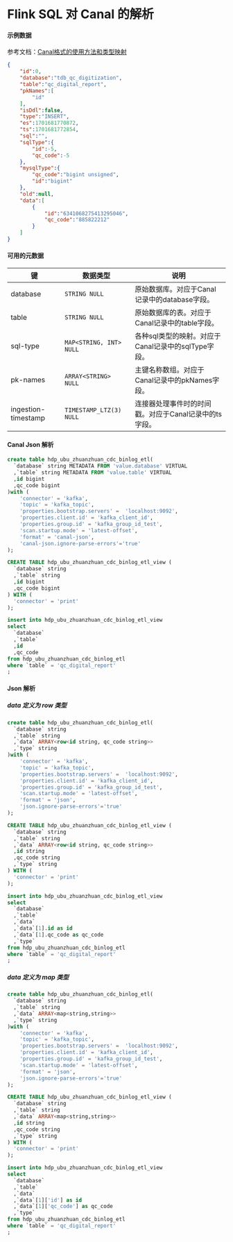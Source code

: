# Flink SQL 对 Canal 的解析

#### 示例数据

参考文档：[Canal格式的使用方法和类型映射](https://help.aliyun.com/zh/flink/developer-reference/canal)

``` json
{
    "id":0,
    "database":"tdb_qc_digitization",
    "table":"qc_digital_report",
    "pkNames":[
        "id"
    ],
    "isDdl":false,
    "type":"INSERT",
    "es":1701681770872,
    "ts":1701681772854,
    "sql":"",
    "sqlType":{
        "id":-5,
        "qc_code":-5
    },
    "mysqlType":{
        "qc_code":"bigint unsigned",
        "id":"bigint"
    },
    "old":null,
    "data":[
        {
            "id":"6341068275413295046",
            "qc_code":"885822212"
        }
    ]
}
```

#### 可用的元数据

| 键                  | 数据类型              | 说明                                                  |
| ------------------- | --------------------- | ----------------------------------------------------- |
| database            | `STRING NULL`           | 原始数据库。对应于Canal记录中的database字段。         |
| table               | `STRING NULL`           | 原始数据库的表。对应于Canal记录中的table字段。        |
| sql-type            | `MAP<STRING, INT> NULL` | 各种sql类型的映射。对应于Canal记录中的sqlType字段。   |
| pk-names            | `ARRAY<STRING> NULL`    | 主键名称数组。对应于Canal记录中的pkNames字段。        |
| ingestion-timestamp | `TIMESTAMP_LTZ(3) NULL` | 连接器处理事件时的时间戳。对应于Canal记录中的ts字段。 |


#### Canal Json 解析

``` sql
create table hdp_ubu_zhuanzhuan_cdc_binlog_etl(
  `database` string METADATA FROM 'value.database' VIRTUAL
  ,`table` string METADATA FROM 'value.table' VIRTUAL
  ,id bigint  
  ,qc_code bigint 
)with (
    'connector' = 'kafka', 
    'topic' = 'kafka_topic', 
    'properties.bootstrap.servers' =  'localhost:9092',
    'properties.client.id' = 'kafka_client_id',        
    'properties.group.id' = 'kafka_group_id_test', 
    'scan.startup.mode' = 'latest-offset', 
    'format' = 'canal-json',  
	'canal-json.ignore-parse-errors'='true'
);

CREATE TABLE hdp_ubu_zhuanzhuan_cdc_binlog_etl_view (
  `database` string
  ,`table` string
  ,id bigint
  ,qc_code bigint
) WITH (
  'connector' = 'print'
);

insert into hdp_ubu_zhuanzhuan_cdc_binlog_etl_view
select
  `database`
  ,`table`
  ,id
  ,qc_code
from hdp_ubu_zhuanzhuan_cdc_binlog_etl
where `table` = 'qc_digital_report'
;
```

#### Json 解析

##### data 定义为 row 类型

``` sql
create table hdp_ubu_zhuanzhuan_cdc_binlog_etl(
  `database` string
  ,`table` string
  ,`data` ARRAY<row<id string, qc_code string>>
  ,`type` string
)with (
    'connector' = 'kafka', 
    'topic' = 'kafka_topic', 
    'properties.bootstrap.servers' =  'localhost:9092',
    'properties.client.id' = 'kafka_client_id',        
    'properties.group.id' = 'kafka_group_id_test', 
    'scan.startup.mode' = 'latest-offset', 
    'format' = 'json',  
	'json.ignore-parse-errors'='true'
);

CREATE TABLE hdp_ubu_zhuanzhuan_cdc_binlog_etl_view (
  `database` string
  ,`table` string
  ,`data` ARRAY<row<id string, qc_code string>>
  ,id string
  ,qc_code string
  ,`type` string
) WITH (
  'connector' = 'print'
);

insert into hdp_ubu_zhuanzhuan_cdc_binlog_etl_view
select
  `database`
  ,`table`
  ,`data`
  ,`data`[1].id as id
  ,`data`[1].qc_code as qc_code
  ,`type`
from hdp_ubu_zhuanzhuan_cdc_binlog_etl
where `table` = 'qc_digital_report'
;
```

##### data 定义为 map 类型

``` sql
create table hdp_ubu_zhuanzhuan_cdc_binlog_etl(
  `database` string
  ,`table` string
  ,`data` ARRAY<map<string,string>>
  ,`type` string
)with (
    'connector' = 'kafka', 
    'topic' = 'kafka_topic', 
    'properties.bootstrap.servers' =  'localhost:9092',
    'properties.client.id' = 'kafka_client_id',        
    'properties.group.id' = 'kafka_group_id_test', 
    'scan.startup.mode' = 'latest-offset', 
    'format' = 'json',  
	'json.ignore-parse-errors'='true'
);

CREATE TABLE hdp_ubu_zhuanzhuan_cdc_binlog_etl_view (
  `database` string
  ,`table` string
  ,`data` ARRAY<map<string,string>>
  ,id string
  ,qc_code string
  ,`type` string
) WITH (
  'connector' = 'print'
);

insert into hdp_ubu_zhuanzhuan_cdc_binlog_etl_view
select
  `database`
  ,`table`
  ,`data`
  ,`data`[1]['id'] as id
  ,`data`[1]['qc_code'] as qc_code
  ,`type`
from hdp_ubu_zhuanzhuan_cdc_binlog_etl
where `table` = 'qc_digital_report'
;
```